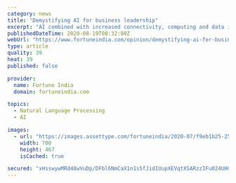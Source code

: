 ```yaml
---
category: news
title: "Demystifying AI for business leadership"
excerpt: "AI combined with increased connectivity, computing and data is the kosher game changer. Now is the right time to board the AI bus."
publishedDateTime: 2020-08-19T08:32:00Z
webUrl: "https://www.fortuneindia.com/opinion/demystifying-ai-for-business-leadership/104680"
type: article
quality: 39
heat: 39
published: false

provider:
  name: Fortune India
  domain: fortuneindia.com

topics:
  - Natural Language Processing
  - AI

images:
  - url: "https://images.assettype.com/fortuneindia/2020-07/f9eb1b25-2538-4d3f-ba97-813828ecb58d/going_digital.jpg?w=700"
    width: 700
    height: 467
    isCached: true

secured: "xHsswywMRd48wVuDp/DFbl6NmCaX1n1s5fJidIUupXEVqtXSARzzIFu024UH0WaG1SmHsAcAFRGLXx9IE/pFkDTruId18gTgmNlPD7xP20UWOV5nHCpBj1ofjkDXRzNmvVbWMISrAL1I4gp/tl1DygcLVpG0nE2Wb8NqbKUZUX2v5h8ZYI6LrW3fohtz6Pw1qajtjveRvabEndph8+aFZA1v38RbumBe4Aw+xgUeFn7jvkOLtutKl6WnL3ZGG2/ksu6QbPQ+axGEfUD1tPQdx6cFy+5h9EnGlS2jHFVLmuNsYKZjmzQSrmURzBirQDTLzEHFyjc/te1ynYYxgqSCYQ==;NOKVpEgN8z0I2WFTO97RPg=="
---
```


